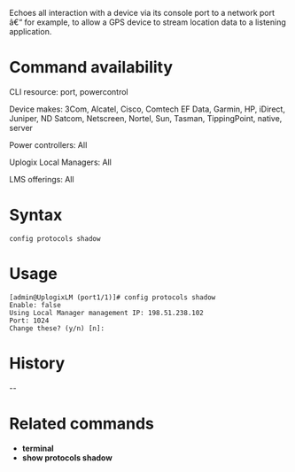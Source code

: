 <!-- 5.4 -->

Echoes all interaction with a device via its console port to a network port â€“ for example, to allow a GPS device to stream location data to a listening application.

# Command availability 

CLI resource: port, powercontrol

Device makes: 3Com, Alcatel, Cisco, Comtech EF Data, Garmin, HP, iDirect, Juniper, ND Satcom, Netscreen, Nortel, Sun, Tasman, TippingPoint, native, server

Power controllers: All

Uplogix Local Managers: All

LMS offerings: All

# Syntax 

```
config protocols shadow
```

# Usage 

```
[admin@UplogixLM (port1/1)]# config protocols shadow
Enable: false
Using Local Manager management IP: 198.51.238.102
Port: 1024
Change these? (y/n) [n]:
```

# History 

--

# Related commands 

- **terminal**
- **show protocols shadow**
